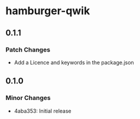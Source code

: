# hamburger-qwik

## 0.1.1

### Patch Changes

- Add a Licence and keywords in the package.json

## 0.1.0

### Minor Changes

- 4aba353: Initial release
